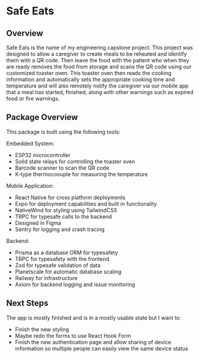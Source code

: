 # Safe Eats
## Overview

Safe Eats is the name of my engineering capstone project. This project was designed to allow a caregiver to create meals to be reheated and identify them with a QR code. Then leave the food with the patient who when they are ready removes the food from storage and scans the QR code using our customized toaster oven. This toaster oven then reads the cooking information and automatically sets the appropriate cooking time and temperature and will also remotely notify the caregiver via our mobile app that a meal has started, finished, along with other warnings such as expired food or fire warnings.

## Package Overview

This package is built using the following tools:

Embedded System:
- ESP32 microcontroller
- Solid state relays for controlling the toaster oven
- Barcode scanner to scan the QR code
- K-type thermocoouple for measuring the temperature

Mobile Application:
- React Native for cross platform deployments
- Expo for deployment capabilities and built in functionality
- NativeWind for styling using TailwindCSS
- TRPC for typesafe calls to the backend
- Designed in Figma
- Sentry for logging and crash tracing


Backend: 
- Prisma as a database ORM for typesafety
- TRPC for typesafety with the frontend
- Zod for typesafe validation of data
- Planetscale for automatic database scaling
- Railway for infrastructure
- Axiom for backend logging and issue monitoring

## Next Steps

The app is mostly finished and is in a mostly usable state but I want to:
- Finish the new styling
- Maybe redo the forms to use React Hook Form
- Finish the new authentication page and allow sharing of device information so multiple people can easily view the same device status
